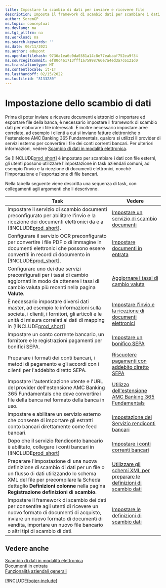 ```yaml
---
title: Impostare lo scambio di dati per inviare e ricevere file
description: Imposta il framework di scambio dati per scambiare i dati con i file interessati, inviare e ricevere documenti elettronici o importare ed esportare file della banca.
author: SorenGP
ms.topic: conceptual
ms.devlang: na
ms.tgt_pltfrm: na
ms.workload: na
ms.search.keywords: ''
ms.date: 06/11/2021
ms.author: edupont
ms.openlocfilehash: 9736a1ea6c0da0381a14c8e77eabaaf752ea9f34
ms.sourcegitcommit: ef80c461713fff1a75998766e7a4ed3a7c6121d0
ms.translationtype: HT
ms.contentlocale: it-IT
ms.lasthandoff: 02/15/2022
ms.locfileid: "8133280"
---
```

# <a name="setting-up-data-exchange"></a>Impostazione dello scambio di dati
Prima di poter inviare e ricevere documenti elettronici o importare ed esportare file della banca, è necessario impostare il framework di scambio dati per elaborare i file interessati. È inoltre necessario impostare aree correlate, ad esempio i clienti a cui si inviano fatture elettroniche o l'estensione AMC Banking 365 Fundamentals, qualora si utilizzi il provider di servizi esterno per convertire i file dei conti correnti bancari. Per ulteriori informazioni, vedere [Scambio di dati in modalità elettronica](across-data-exchange.md).  

 Se [!INCLUDE[prod_short](includes/prod_short.md)] è impostato per scambiare i dati con file esterni, gli utenti possono utilizzare l'impostazione in task aziendali comuni, ad esempio l'invio e la ricezione di documenti elettronici, nonché l'importazione e l'esportazione di file bancari.  

 Nella tabella seguente viene descritta una sequenza di task, con collegamenti agli argomenti che li descrivono.  

|**Task**|**Vedere**|  
|------------|-------------|  
|Impostare il servizio di scambio documenti preconfigurato per abilitare l'invio e la ricezione dei documenti elettronici da e a [!INCLUDE[prod_short](includes/prod_short.md)].|[Impostare un servizio di scambio documenti](across-how-to-set-up-a-document-exchange-service.md)|  
|Configurare il servizio OCR preconfigurato per convertire i file PDF o di immagine in documenti elettronici che possono essere convertiti in record di documento in [!INCLUDE[prod_short](includes/prod_short.md)].|[Impostare documenti in entrata](across-how-setup-income-documents.md)|  
|Configurare uno dei due servizi preconfigurati per i tassi di cambio aggiornati in modo da ottenere i tassi di cambio valuta più recenti nella pagina **Valute**.|[Aggiornare i tassi di cambio valuta](finance-how-update-currencies.md)|  
|È necessario impostare diversi dati master, ad esempio le informazioni sulla società, i clienti, i fornitori, gli articoli e le unità di misura correlati ai dati di mapping in [!INCLUDE[prod_short](includes/prod_short.md)]|[Impostare l'invio e la ricezione di documenti elettronici](across-how-to-set-up-electronic-document-sending-and-receiving.md)|  
|Impostare un conto corrente bancario, un fornitore e le registrazioni pagamenti per bonifici SEPA.|[Impostare un bonifico SEPA](finance-make-payments-with-bank-data-conversion-service-or-sepa-credit-transfer.md#setting-up-sepa-credit-transfer)|  
|Preparare i formati dei conti bancari, i metodi di pagamento e gli accordi con i clienti per l'addebito diretto SEPA.|[Riscuotere pagamenti con addebito diretto SEPA](finance-collect-payments-with-sepa-direct-debit.md)|  
|Impostare l'autenticazione utente e l'URL del provider dell'estensione AMC Banking 365 Fundamentals che deve convertire i file della banca nel formato della banca in uso.|[Utilizzo dell'estensione AMC Banking 365 Fundamentals](ui-extensions-amc-banking.md)|  
|Impostare e abilitare un servizio esterno che consente di importare gli estratti conto bancari direttamente come feed bancari.|[Impostazione del Servizio rendiconti bancari](bank-how-setup-bank-statement-service.md)|  
|Dopo che il servizio Rendiconto bancario è abilitato, collegare i conti bancari in [!INCLUDE[prod_short](includes/prod_short.md)]|[Impostare i conti correnti bancari](bank-how-setup-bank-accounts.md)|  
|Preparare l'impostazione di una nuova definizione di scambio di dati per un file o un flusso di dati utilizzando lo schema XML del file per precompilare la Scheda dettaglio **Definizioni colonne** nella pagina **Registrazione definizioni di scambio**.|[Utilizzare gli schemi XML per preparare le definizioni di scambio dati](across-how-to-use-xml-schemas-to-prepare-data-exchange-definitions.md)|  
|Impostare il framework di scambio dei dati per consentire agli utenti di ricevere un nuovo formato di documenti di acquisto, inviare un nuovo formato di documenti di vendita, importare un nuovo file bancario o altri tipi di scambio di dati.|[Impostare le definizioni di scambio dati](across-how-to-set-up-data-exchange-definitions.md)|  

## <a name="see-also"></a>Vedere anche  
[Scambio di dati in modalità elettronica](across-data-exchange.md)  
[Documenti in entrata](across-income-documents.md)  
[Funzionalità aziendali generali](ui-across-business-areas.md)  


[!INCLUDE[footer-include](includes/footer-banner.md)]